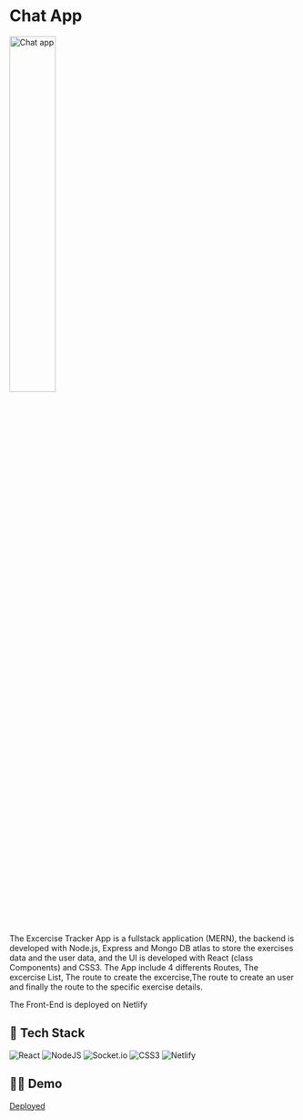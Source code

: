 # Chat App

<img src="https://res.cloudinary.com/mike88/image/upload/v1641469723/Chat_app_j26wuc.jpg" title="Chat app" alt="Chat app" width="40%"/>

The Excercise Tracker App is a fullstack application (MERN), the backend is developed with Node.js, Express and Mongo DB atlas to store the exercises data and the user data, and the UI is developed with React (class Components) and CSS3.
The App include 4 differents Routes, The excercise List, The route to create the excercise,The route to create an user and finally the route to the specific exercise details.

The Front-End is deployed on Netlify 




## 🥞 Tech Stack

![React](https://img.shields.io/badge/react-%2320232a.svg?style=for-the-badge&logo=react&logoColor=%2361DAFB)
![NodeJS](https://img.shields.io/badge/node.js-6DA55F?style=for-the-badge&logo=node.js&logoColor=white)
![Socket.io](https://img.shields.io/badge/Socket.io-black?style=for-the-badge&logo=socket.io&badgeColor=010101)
![CSS3](https://img.shields.io/badge/css3-%231572B6.svg?style=for-the-badge&logo=css3&logoColor=white)
![Netlify](https://img.shields.io/badge/netlify-%23000000.svg?style=for-the-badge&logo=netlify&logoColor=#00C7B7)




## 🚀🚀 Demo

<a href="https://mike-chat-app.netlify.app/">Deployed</a> 
